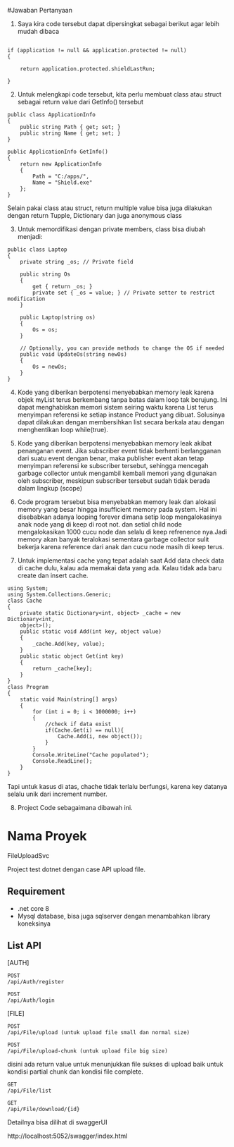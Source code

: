 #Jawaban Pertanyaan


1. Saya kira code tersebut dapat dipersingkat sebagai berikut agar lebih mudah dibaca
```

if (application != null && application.protected != null) 
{

	return application.protected.shieldLastRun;

}
```
2. Untuk melengkapi code tersebut, kita perlu membuat class atau struct sebagai return value dari GetInfo() tersebut

```
public class ApplicationInfo
{
    public string Path { get; set; }
    public string Name { get; set; }
}

public ApplicationInfo GetInfo()
{
    return new ApplicationInfo
    {
        Path = "C:/apps/",
        Name = "Shield.exe"
    };
}

```

Selain pakai class atau struct, return multiple value bisa juga dilakukan dengan return Tupple, Dictionary dan juga anonymous class

3. Untuk memordifikasi dengan private members, class bisa diubah menjadi:
```
public class Laptop
{
    private string _os; // Private field

    public string Os
    {
        get { return _os; }
        private set { _os = value; } // Private setter to restrict modification
    }

    public Laptop(string os)
    {
        Os = os;
    }

    // Optionally, you can provide methods to change the OS if needed
    public void UpdateOs(string newOs)
    {
        Os = newOs;
    }
}
```




4. Kode yang diberikan berpotensi menyebabkan memory leak karena objek myList terus berkembang tanpa batas dalam loop tak berujung. Ini dapat menghabiskan memori sistem seiring waktu karena List<Product> terus menyimpan referensi ke setiap instance Product yang dibuat. Solusinya dapat dilakukan dengan membersihkan list secara berkala atau dengan menghentikan loop while(true).


5. Kode yang diberikan berpotensi menyebabkan memory leak akibat penanganan event. Jika subscriber event tidak berhenti berlangganan dari suatu event dengan benar, maka publisher event akan tetap menyimpan referensi ke subscriber tersebut, sehingga mencegah garbage collector untuk mengambil kembali memori yang digunakan oleh subscriber, meskipun subscriber tersebut sudah tidak berada dalam lingkup (scope)


6. Code program tersebut bisa menyebabkan memory leak dan alokasi memory yang besar hingga insufficient memory pada system. Hal ini disebabkan adanya looping forever dimana setip loop mengalokasinya anak node yang di keep di root not. dan setial child node mengalokasikan 1000 cucu node dan selalu di keep refrenence nya.Jadi memory akan banyak teralokasi sementara garbage collector sulit bekerja karena reference dari anak dan cucu node masih di keep terus.


7. Untuk implementasi cache yang tepat adalah saat Add data check data di cache dulu, kalau ada memakai data yang ada. Kalau tidak ada baru create dan insert cache.

```
using System;
using System.Collections.Generic;
class Cache
{
	private static Dictionary<int, object> _cache = new Dictionary<int,
	object>();
	public static void Add(int key, object value)
	{
		_cache.Add(key, value);
	}
	public static object Get(int key)
	{
		return _cache[key];
	}
}
class Program
{
	static void Main(string[] args)
	{
		for (int i = 0; i < 1000000; i++)
		{
			//check if data exist
			if(Cache.Get(i) == null){
				Cache.Add(i, new object());
			}
		}
		Console.WriteLine("Cache populated");
		Console.ReadLine();
	}
}
```

Tapi untuk kasus di atas, chache tidak terlalu berfungsi, karena key datanya selalu unik dari increment number. 


8. Project Code sebagaimana dibawah ini.


# Nama Proyek
FileUploadSvc

Project test dotnet dengan case API upload file.
## Requirement
- .net core 8
- Mysql database, bisa juga sqlserver dengan menambahkan library koneksinya

## List API
[AUTH]
```
POST
/api/Auth/register

POST
/api/Auth/login
```


[FILE]
```
POST
/api/File/upload (untuk upload file small dan normal size)

POST
/api/File/upload-chunk (untuk upload file big size)
```
disini ada return value untuk menunjukkan file sukses di upload baik untuk kondisi partial chunk dan kondisi file complete.

```
GET
/api/File/list

GET
/api/File/download/{id}
```

Detailnya bisa dilihat di swaggerUI

http://localhost:5052/swagger/index.html
